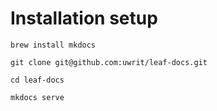 # Installation setup

`brew install mkdocs`

`git clone git@github.com:uwrit/leaf-docs.git`

`cd leaf-docs`

`mkdocs serve`
